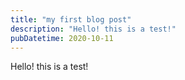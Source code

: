 ```yaml
---
title: "my first blog post"
description: "Hello! this is a test!"
pubDatetime: 2020-10-11
---
```


Hello! this is a test!

<!--END EXCERPT-->
